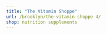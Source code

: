 ```yaml
---
title: "The Vitamin Shoppe"
url: /brooklyn/the-vitamin-shoppe-4/
shop: nutrition supplements
---
```

